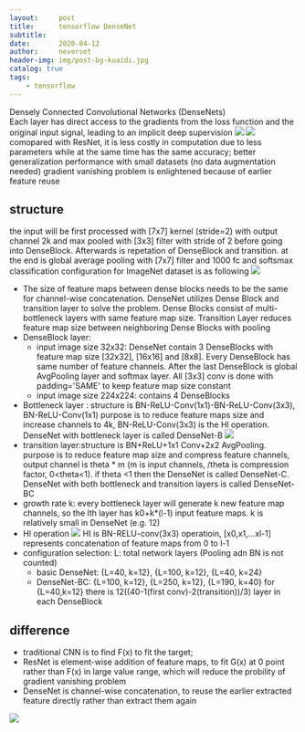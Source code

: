 ```yaml
---
layout:     post
title:      tensorflow DenseNet
subtitle:   
date:       2020-04-12
author:     neverset
header-img: img/post-bg-kuaidi.jpg
catalog: true
tags:
    - tensorflow
---
```


Densely Connected Convolutional Networks (DenseNets)    
Each layer has direct access to the gradients from the loss function and the original input signal, leading to an implicit deep supervision
![](https://raw.githubusercontent.com/neverset123/cloudimg/master/Img20200414134603.png)
![](https://raw.githubusercontent.com/neverset123/cloudimg/master/Img20200414233533.png)
comopared with ResNet, it is less costly in computation due to less parameters while at the same time has the same accuracy; better generalization performance with small datasets (no data augmentation needed)
gradient vanishing problem is enlightened because of earlier feature reuse

## structure
the input will be first processed with [7x7] kernel (stride=2) with output channel 2k and max pooled with [3x3] filter with stride of 2 before going into DenseBlock. Afterwards is repetation of DenseBlock and transition. at the end is global average pooling with [7x7] filter and 1000 fc and softsmax classification
configuration for ImageNet dataset is as following
![](https://raw.githubusercontent.com/neverset123/cloudimg/master/Img20200414143106.png)

* The size of feature maps between dense blocks needs to be the same for channel-wise concatenation. DenseNet utilizes Dense Block and transition layer to solve the problem. Dense Blocks consist of multi-bottleneck layers with same feature map size. Transition Layer reduces feature map size between neighboring Dense Blocks with pooling
* DenseBlock layer:
    * input image size 32x32: DenseNet contain 3 DenseBlocks with feature map size [32x32], [16x16] and [8x8]. Every DenseBlock has same number of feature channels. After the last DenseBlock is global AvgPooling layer and softmax layer. All [3x3] conv is done with padding='SAME' to keep feature map size constant
    * input image size 224x224: contains 4 DenseBlocks
* Bottleneck layer : structure is BN-ReLU-Conv(1x1)-BN-ReLU-Conv(3x3), BN-ReLU-Conv(1x1) purpose is to reduce feature maps size and increase channels to 4k, BN-ReLU-Conv(3x3) is the Hl operation. DenseNet with bottleneck layer is called DenseNet-B
![](https://raw.githubusercontent.com/neverset123/cloudimg/master/Img20200415000445.png)
* transition layer:structure is BN+ReLU+1x1 Conv+2x2 AvgPooling. purpose is to reduce feature map size and compress feature channels, output channel is theta * m (m is input channels, /theta is compression factor, 0<theta<1). if theta <1 then the DenseNet is called DenseNet-C. DenseNet with both bottleneck and transition layers is called DenseNet-BC
* growth rate k: every bottleneck layer will generate k new feature map channels, so the lth layer has k0+k*(l-1) input feature maps. k is relatively small in DenseNet (e.g. 12)
* Hl operation
![](https://raw.githubusercontent.com/neverset123/cloudimg/master/Img20200414162258.png)
HI is BN-RELU-conv(3x3) operatioin, [x0,x1,...xl-1] represents concatenation of feature maps from 0 to l-1
* configuration selection: 
L: total network layers (Pooling adn BN is not counted)
    * basic DenseNet: {L=40, k=12}, {L=100, k=12}, {L=40, k=24}
    * DenseNet-BC: {L=100, k=12}, {L=250, k=12}, {L=190, k=40}
for {L=40,k=12} there is 12((40-1(first conv)-2(transition))/3) layer in each DenseBlock

## difference
* traditional CNN is to find F(x) to fit the target;  
* ResNet is element-wise addition of feature maps, to fit G(x) at 0 point rather than F(x) in large value range, which will reduce the probility of gradient vanishing problem
* DenseNet is channel-wise concatenation, to reuse the earlier extracted feature directly rather than extract them again   

![](https://raw.githubusercontent.com/neverset123/cloudimg/master/Img20200414173041.png)
